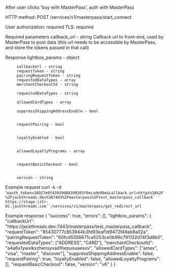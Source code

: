 After user clicks 'buy with MasterPass', auth with MasterPass 

HTTP method: POST /services/v1/masterpass/start_connect

User authorization: required
TLS: required

Required parameters
 callback_url - string Callback url to front-end, used by MasterPass to post data (this url needs to be accessible by MasterPass, and store the tokens passed in that call)


Response
 lightbox_params - object 

         callbackUrl - string 
         requestToken - string 
         pairingRequestToken - string 
         requestedDataTypes - array 
         merchantCheckoutId - string 

         requestedDataTypes - string 

         allowedCardTypes - array 

         suppressShippingAddressEnable - bool 


         requestPairing - bool 


         loyaltyEnabled - bool 


         allowedLoyaltyPrograms - array 


         requestBasicCheckout - bool 


         version - string 


Example request
        curl -k -d '`oauth_token=38927e9f43939d88399265f0ecade99e&callback_url=https%3A%2F%2Fjackthreads.dev%3A7443%2Fmasterpass%2Ftest_masterpass_callback``' https://stage-jitr-01.jackthreads.com``/services/v1/masterpass/get_redirect_url`

Example response
        { "success": true, "errors": [], "lightbox_params": { "callbackUrl": "https:\/\/jackthreads.dev:7443\/masterpass\/test_masterpass_callback", "requestToken": "85430777c853944b3fd93eaf1d9472f49ab8a02a", "pairingRequestToken": "60fcd5556671ca5253ce0b99c791132d74f3d8b0", "requestedDataTypes": ["ADDRESS", "CARD"], "merchantCheckoutId": "a4a6x1ywxlkxzhensyvad1hepuouaesuv", "allowedCardTypes": ["amex", "visa", "master", "discover"], "suppressShippingAddressEnable": false, "requestPairing": true, "loyaltyEnabled": false, "allowedLoyaltyPrograms": [], "requestBasicCheckout": false, "version": "v6" } }